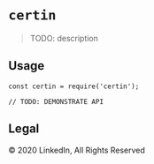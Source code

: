 # `certin`

> TODO: description

## Usage

```
const certin = require('certin');

// TODO: DEMONSTRATE API
```

## Legal

&copy; 2020 LinkedIn, All Rights Reserved
